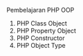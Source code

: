 Pembelajaran PHP OOP

1. PHP Class Object
2. PHP Property Object
3. PHP Constructor
4. PHP Object Type
